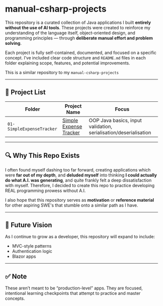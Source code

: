 # manual-csharp-projects

This repository is a curated collection of Java applications I built **entirely without the use of AI tools**. These projects were created to reinforce my understanding of the language itself, object-oriented design, and programming principles — through **deliberate manual effort and problem solving**.

Each project is fully self-contained, documented, and focused on a specific concept. I’ve included clear code structure and `README.md` files in each folder explaining scope, features, and potential improvements.

This is a similar repository to my ```manual-csharp-projects```

---

## 📂 Project List

| Folder | Project Name | Focus |
|--------|--------------|-------|
| `01-SimpleExpenseTracker` | [Simple Expense Tracker](./01-SimpleExpenseTracker) | OOP Java basics, input validation, serialisation/deserialisation |

---

## 🔍 Why This Repo Exists

I often found myself dashing too far forward, creating applications which were **far out of my depth**, and **deluded myself** into thinking **I could actually do what A.I. was generating**, and quite frankly felt a deep dissatisfaction with myself. Therefore, I decided to create this repo to practice developing REAL programming prowess without A.I.

I also hope that this repository serves as **motivation** or **reference material** for other aspiring SWE's that stumble onto a similar path as I have.

---

## 🧠 Future Vision

As I continue to grow as a developer, this repository will expand to include:

- MVC-style patterns  
- Authentication logic  
- Blazor apps

---

## ✅ Note

These aren’t meant to be “production-level” apps. They are focused, intentional learning checkpoints that attempt to practice and master concepts.
